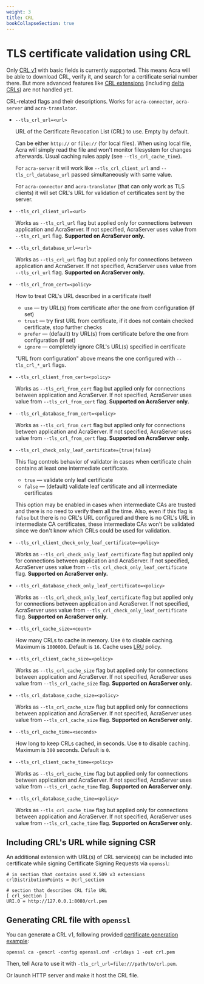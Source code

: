 ```yaml
---
weight: 3
title: CRL
bookCollapseSection: true
---
```


# TLS certificate validation using CRL

Only [CRL v1](https://datatracker.ietf.org/doc/html/rfc5280#section-4.1.2.1) with basic fields is currently supported.
This means Acra will be able to download CRL, verify it, and search for a certificate serial number there.
But more advanced features like [CRL extensions](https://datatracker.ietf.org/doc/html/rfc5280#section-5.2)
(including [delta CRLs](https://datatracker.ietf.org/doc/html/rfc5280#section-5.2.4)) are not handled yet.

CRL-related flags and their descriptions. Works for `acra-connector`, `acra-server` and `acra-translator`.

* `--tls_crl_url=<url>`

  URL of the Certificate Revocation List (CRL) to use.
  Empty by default.

  Can be either `http://` or `file://` (for local files).
  When using local file, Acra will simply read the file and won't monitor filesystem for changes afterwards.
  Usual caching rules apply (see `--tls_crl_cache_time`).

  For `acra-server` it will work like `--tls_crl_client_url` and `--tls_crl_database_url`
  passed simultaneously with same value.

  For `acra-connector` and `acra-translator` (that can only work as TLS clients)
  it will set CRL's URL for validation of certificates sent by the server.

* `--tls_crl_client_url=<url>`

  Works as `--tls_crl_url` flag but applied only for connections between application and AcraServer. If not specified, AcraServer uses value from `--tls_crl_url` flag. **Supported on AcraServer only.**

* `--tls_crl_database_url=<url>`

  Works as `--tls_crl_url` flag but applied only for connections between application and AcraServer. If not specified, AcraServer uses value from `--tls_crl_url` flag. **Supported on AcraServer only.**

* `--tls_crl_from_cert=<policy>`

  How to treat CRL's URL described in a certificate itself

  * `use` — try URL(s) from certificate after the one from configuration (if set)
  * `trust` — try first URL from certificate, if it does not contain checked certificate, stop further checks
  * `prefer` — (default) try URL(s) from certificate before the one from configuration (if set)
  * `ignore` — completely ignore CRL's URL(s) specified in certificate

  "URL from configuration" above means the one configured with `--tls_crl_*_url` flags.

* `--tls_crl_client_from_cert=<policy>`

  Works as `--tls_crl_from_cert` flag but applied only for connections between application and AcraServer. If not specified, AcraServer uses value from `--tls_crl_from_cert` flag. **Supported on AcraServer only.**

* `--tls_crl_database_from_cert=<policy>`

  Works as `--tls_crl_from_cert` flag but applied only for connections between application and AcraServer. If not specified, AcraServer uses value from `--tls_crl_from_cert` flag. **Supported on AcraServer only.**

* `--tls_crl_check_only_leaf_certificate={true|false}`

  This flag controls behavior of validator in cases when certificate chain contains at least one intermediate certificate.

  * `true` — validate only leaf certificate
  * `false` — (default) validate leaf certificate and all intermediate certificates

  This option may be enabled in cases when intermediate CAs are trusted and there is no need to verify them all the time.
  Also, even if this flag is `false` but there is no CRL's URL configured and there is no CRL's URL in intermediate CA certificates,
  these intermediate CAs won't be validated since we don't know which CRLs could be used for validation.

* `--tls_crl_client_check_only_leaf_certificate=<policy>`

  Works as `--tls_crl_check_only_leaf_certificate` flag but applied only for connections between application and AcraServer. If not specified, AcraServer uses value from `--tls_crl_check_only_leaf_certificate` flag. **Supported on AcraServer only.**

* `--tls_crl_database_check_only_leaf_certificate=<policy>`

  Works as `--tls_crl_check_only_leaf_certificate` flag but applied only for connections between application and AcraServer. If not specified, AcraServer uses value from `--tls_crl_check_only_leaf_certificate` flag. **Supported on AcraServer only.**

* `--tls_crl_cache_size=<count>`

  How many CRLs to cache in memory.
  Use `0` to disable caching. Maximum is `1000000`. Default is `16`.
  Cache uses [LRU](https://en.wikipedia.org/wiki/Cache_replacement_policies#Least_recently_used_(LRU)) policy.

* `--tls_crl_client_cache_size=<policy>`

  Works as `--tls_crl_cache_size` flag but applied only for connections between application and AcraServer. If not specified, AcraServer uses value from `--tls_crl_cache_size` flag. **Supported on AcraServer only.**

* `--tls_crl_database_cache_size=<policy>`

  Works as `--tls_crl_cache_size` flag but applied only for connections between application and AcraServer. If not specified, AcraServer uses value from `--tls_crl_cache_size` flag. **Supported on AcraServer only.**

* `--tls_crl_cache_time=<seconds>`

  How long to keep CRLs cached, in seconds.
  Use `0` to disable caching. Maximum is `300` seconds. Default is `0`.

* `--tls_crl_client_cache_time=<policy>`

  Works as `--tls_crl_cache_time` flag but applied only for connections between application and AcraServer. If not specified, AcraServer uses value from `--tls_crl_cache_time` flag. **Supported on AcraServer only.**

* `--tls_crl_database_cache_time=<policy>`

  Works as `--tls_crl_cache_time` flag but applied only for connections between application and AcraServer. If not specified, AcraServer uses value from `--tls_crl_cache_time` flag. **Supported on AcraServer only.**

## Including CRL's URL while signing CSR

An additional extension with URL(s) of CRL service(s) can be included into certificate while signing Certificate Signing Requests via `openssl`:
```
# in section that contains used X.509 v3 extensions
crlDistributionPoints = @crl_section

# section that describes CRL file URL
[ crl_section ]
URI.0 = http://127.0.0.1:8080/crl.pem
```

## Generating CRL file with `openssl`

You can generate a CRL v1, following provided [certificate generation example](/acra/configuring-maintaining/tls/generate-certificate-with-openssl/):
```
openssl ca -gencrl -config openssl.cnf -crldays 1 -out crl.pem
```
Then, tell Acra to use it with `-tls_crl_url=file:///path/to/crl.pem`.

Or launch HTTP server and make it host the CRL file.
